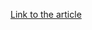 [Link to the article](https://www.akamai.com/blog/security/zero-trust-network-access-not-as-scary-as-it-sounds)
